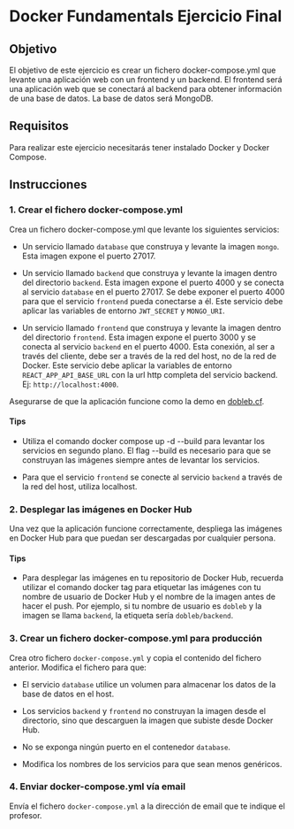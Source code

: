# Docker Fundamentals Ejercicio Final

## Objetivo

El objetivo de este ejercicio es crear un fichero docker-compose.yml que levante una aplicación web con un frontend y un backend. El frontend será una aplicación web que se conectará al backend para obtener información de una base de datos. La base de datos será MongoDB.

## Requisitos

Para realizar este ejercicio necesitarás tener instalado Docker y Docker Compose.

## Instrucciones

### 1. Crear el fichero docker-compose.yml

Crea un fichero docker-compose.yml que levante los siguientes servicios:

- Un servicio llamado `database` que construya y levante la imagen `mongo`. Esta imagen expone el puerto 27017.

- Un servicio llamado `backend` que construya y levante la imagen dentro del directorio `backend`. Esta imagen expone el puerto 4000 y se conecta al servicio `database` en el puerto 27017. Se debe exponer el puerto 4000 para que el servicio `frontend` pueda conectarse a él. Este servicio debe aplicar las variables de entorno `JWT_SECRET` y `MONGO_URI`.

- Un servicio llamado `frontend` que construya y levante la imagen dentro del directorio `frontend`. Esta imagen expone el puerto 3000 y se conecta al servicio `backend` en el puerto 4000. Esta conexión, al ser a través del cliente, debe ser a través de la red del host, no de la red de Docker. Este servicio debe aplicar la variables de entorno `REACT_APP_API_BASE_URL` con la url http completa del servicio backend. Ej: `http://localhost:4000`.

Asegurarse de que la aplicación funcione como la demo en [dobleb.cf](https://dobleb.cf).

#### Tips

- Utiliza el comando docker compose up -d --build para levantar los servicios en segundo plano. El flag --build es necesario para que se construyan las imágenes siempre antes de levantar los servicios.

- Para que el servicio `frontend` se conecte al servicio `backend` a través de la red del host, utiliza localhost.

### 2. Desplegar las imágenes en Docker Hub

Una vez que la aplicación funcione correctamente, despliega las imágenes en Docker Hub para que puedan ser descargadas por cualquier persona.

#### Tips

- Para desplegar las imágenes en tu repositorio de Docker Hub, recuerda utilizar el comando docker tag para etiquetar las imágenes con tu nombre de usuario de Docker Hub y el nombre de la imagen antes de hacer el push. Por ejemplo, si tu nombre de usuario es `dobleb` y la imagen se llama `backend`, la etiqueta sería `dobleb/backend`.

### 3. Crear un fichero docker-compose.yml para producción

Crea otro fichero `docker-compose.yml` y copia el contenido del fichero anterior. Modifica el fichero para que:

- El servicio `database` utilice un volumen para almacenar los datos de la base de datos en el host.

- Los servicios `backend` y `frontend` no construyan la imagen desde el directorio, sino que descarguen la imagen que subiste desde Docker Hub.

- No se exponga ningún puerto en el contenedor `database`.

- Modifica los nombres de los servicios para que sean menos genéricos.

### 4. Enviar docker-compose.yml vía email

Envía el fichero `docker-compose.yml` a la dirección de email que te indique el profesor.
